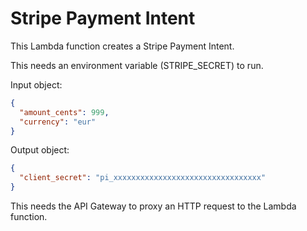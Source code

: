 # Stripe Payment Intent

This Lambda function creates a Stripe Payment Intent.

This needs an environment variable (STRIPE_SECRET) to run.

Input object:

```json
{
  "amount_cents": 999,
  "currency": "eur"
}
```

Output object:

```json
{
  "client_secret": "pi_xxxxxxxxxxxxxxxxxxxxxxxxxxxxxxxxx"
}
```

This needs the API Gateway to proxy an HTTP request to the Lambda function.

